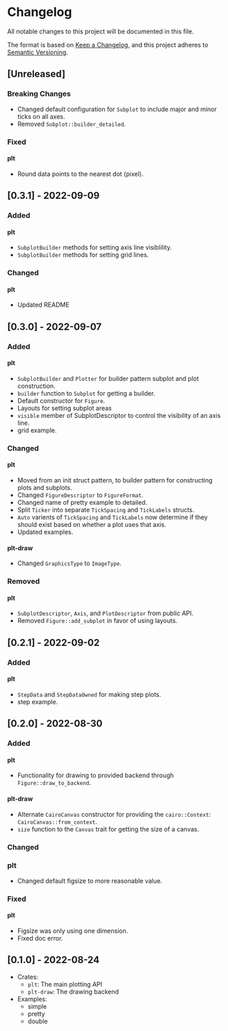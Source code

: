 # Changelog
All notable changes to this project will be documented in this file.

The format is based on [Keep a Changelog](https://keepachangelog.com/en/1.0.0/),
and this project adheres to [Semantic Versioning](https://semver.org/spec/v2.0.0.html).

## [Unreleased]

### Breaking Changes

- Changed default configuration for `Subplot` to include major and minor ticks on all axes.
- Removed `Subplot::builder_detailed`.

### Fixed

#### plt

- Round data points to the nearest dot (pixel).

## [0.3.1] - 2022-09-09

### Added

#### plt

- `SubplotBuilder` methods for setting axis line visiblility.
- `SubplotBuilder` methods for setting grid lines.

### Changed

#### plt

- Updated README


## [0.3.0] - 2022-09-07

### Added

#### plt

- `SubplotBuilder` and `Plotter` for builder pattern subplot and plot construction.
- `builder` function to `Subplot` for getting a builder.
- Default constructor for `Figure`.
- Layouts for setting subplot areas
- `visible` member of SubplotDescriptor to control the visibility of an axis line.
- grid example.

### Changed

#### plt

- Moved from an init struct pattern, to builder pattern for constructing plots and subplots.
- Changed `FigureDescriptor` to `FigureFormat`.
- Changed name of pretty example to detailed.
- Split `Ticker` into separate `TickSpacing` and `TickLabels` structs.
- `Auto` varients of `TickSpacing` and `TickLabels` now determine if they should exist
  based on whether a plot uses that axis.
- Updated examples.

#### plt-draw

- Changed `GraphicsType` to `ImageType`.

### Removed

#### plt

- `SubplotDescriptor`, `Axis`, and `PlotDescriptor` from public API.
- Removed `Figure::add_subplot` in favor of using layouts.

## [0.2.1] - 2022-09-02

### Added

#### plt

- `StepData` and `StepDataOwned` for making step plots.
- step example.

## [0.2.0] - 2022-08-30

### Added

#### plt

- Functionality for drawing to provided backend through `Figure::draw_to_backend`.

#### plt-draw

- Alternate `CairoCanvas` constructor for providing the `cairo::Context`: `CairoCanvas::from_context`.
- `size` function to the `Canvas` trait for getting the size of a canvas.

### Changed

### plt

- Changed default figsize to more reasonable value.

### Fixed

#### plt

- Figsize was only using one dimension.
- Fixed doc error.

## [0.1.0] - 2022-08-24

- Crates:
  - `plt`: The main plotting API
  - `plt-draw`: The drawing backend
- Examples:
  - simple
  - pretty
  - double
